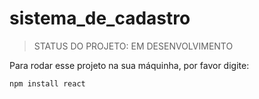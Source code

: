# sistema_de_cadastro

> STATUS DO PROJETO: EM DESENVOLVIMENTO

 Para rodar esse projeto na sua máquinha, por favor digite:

 ```
 npm install react
 ```

